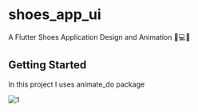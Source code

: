# shoes_app_ui

A Flutter Shoes Application Design and Animation 👟💻✨

## Getting Started

In this project I uses animate_do package

![1](https://github.com/user-attachments/assets/1e4510f5-15d0-4f2d-9e13-77ade7af73ea)
